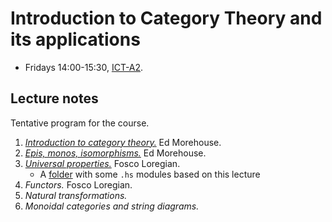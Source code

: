 # Introduction to Category Theory and its applications

-   Fridays 14:00-15:30, [ICT-A2](https://goo.gl/maps/eXAW7u9dy3bHyxdE7).

## Lecture notes

Tentative program for the course.

1.  [_Introduction to category theory._](./CategoryTheory/week1/lecture1.pdf) Ed Morehouse.
2.  [_Epis, monos, isomorphisms._](./CategoryTheory/week2/lecture2.pdf) Ed Morehouse.
3.  [_Universal properties._](./CategoryTheory/week3/week3.pdf) Fosco Loregian.
    -   A [folder](./CategoryTheory/week3/hs) with some `.hs` modules based on this lecture
4.  _Functors._ Fosco Loregian.
5.  _Natural transformations._
6.  _Monoidal categories and string diagrams._
